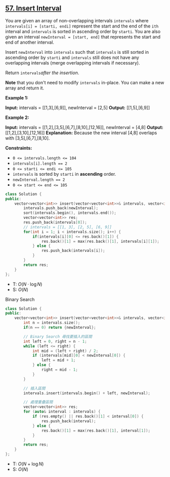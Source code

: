 ## [57\. Insert Interval](https://leetcode.com/problems/insert-interval/)

You are given an array of non-overlapping intervals `intervals` where `intervals[i] = [starti, endi]` represent the start and the end of the `ith` interval and `intervals` is sorted in ascending order by `starti`. You are also given an interval `newInterval = [start, end]` that represents the start and end of another interval.

Insert `newInterval` into `intervals` such that `intervals` is still sorted in ascending order by `starti` and `intervals` still does not have any overlapping intervals (merge overlapping intervals if necessary).

Return `intervals`_after the insertion_.

**Note** that you don't need to modify `intervals` in-place. You can make a new array and return it.

**Example 1:**

**Input:** intervals = \[\[1,3\],\[6,9\]\], newInterval = \[2,5\]
**Output:** \[\[1,5\],\[6,9\]\]

**Example 2:**

**Input:** intervals = \[\[1,2\],\[3,5\],\[6,7\],\[8,10\],\[12,16\]\], newInterval = \[4,8\]
**Output:** \[\[1,2\],\[3,10\],\[12,16\]\]
**Explanation:** Because the new interval \[4,8\] overlaps with \[3,5\],\[6,7\],\[8,10\].

**Constraints:**

- `0 <= intervals.length <= 104`
- `intervals[i].length == 2`
- `0 <= starti <= endi <= 105`
- `intervals` is sorted by `starti` in **ascending** order.
- `newInterval.length == 2`
- `0 <= start <= end <= 105`

```cpp
class Solution {
public:
    vector<vector<int>> insert(vector<vector<int>>& intervals, vector<int>& newInterval) {
        intervals.push_back(newInterval);
        sort(intervals.begin(), intervals.end());
        vector<vector<int>> res;
        res.push_back(intervals[0]);
        // intervals = [[1, 3], [2, 5], [6, 9]]
        for(int i = 1; i < intervals.size(); i++) {
            if(intervals[i][0] <= res.back()[1]) {
                res.back()[1] = max(res.back()[1], intervals[i][1]);
            } else {
                res.push_back(intervals[i]);
            }
        }
        return res;
    }
};
```

- T: $O(N \cdot \log N)$
- S: $O(N)$

Binary Search

```cpp
class Solution {
public:
    vector<vector<int>> insert(vector<vector<int>>& intervals, vector<int>& newInterval) {
        int n = intervals.size();
        if(n == 0) return {newInterval};

        // Binary Search 尋找要插入的區間
        int left = 0, right = n - 1;
        while (left <= right) {
            int mid = (left + right) / 2;
            if (intervals[mid][0] < newInterval[0]) {
                left = mid + 1;
            } else {
                right = mid - 1;
            }
        }

        // 插入區間
        intervals.insert(intervals.begin() + left, newInterval);

        // 處理重疊區間
        vector<vector<int>> res;
        for (auto& interval : intervals) {
            if (res.empty() || res.back()[1] < interval[0]) {
                res.push_back(interval);
            } else {
                res.back()[1] = max(res.back()[1], interval[1]);
            }
        }
        return res;
    }
};
```

- T: $O(N + \log N)$
- S: $O(N)$
